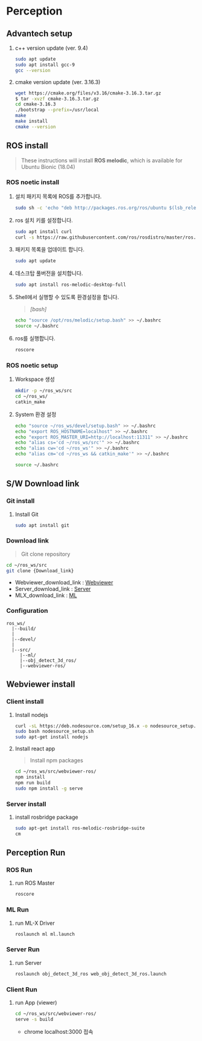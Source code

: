 # Perception

## Advantech setup

1. c++ version update (ver. 9.4)
    ```bash
    sudo apt update
    sudo apt install gcc-9
    gcc --version
    ```
    
2. cmake version update (ver. 3.16.3)
    ```bash
    wget https://cmake.org/files/v3.16/cmake-3.16.3.tar.gz
    $ tar -xvzf cmake-3.16.3.tar.gz
    cd cmake-3.16.3
    ./bootstrap --prefix=/usr/local
    make
    make install
    cmake --version
    ```
 

## ROS install

>These instructions will install **ROS melodic**, which is available for Ubuntu Bionic (18.04)

### ROS noetic install
1. 설치 패키지 목록에 ROS를 추가합니다.
	```bash
	sudo sh -c 'echo "deb http://packages.ros.org/ros/ubuntu $(lsb_release -sc) main" > /etc/apt/sources.list.d/ros-latest.list'
	```

2.  ros 설치 키를 설정합니다.
	```bash
	sudo apt install curl
	curl -s https://raw.githubusercontent.com/ros/rosdistro/master/ros.asc | sudo apt-key add -
	```

3.  패키지 목록을 업데이트 합니다.
	```bash
	sudo apt update
	```

4. 데스크탑 풀버전을 설치합니다.
	```bash
	sudo apt install ros-melodic-desktop-full
	```

5.  Shell에서 실행할 수 있도록 환경설정을 합니다.
	>_[bash]_
	```bash
	echo "source /opt/ros/melodic/setup.bash" >> ~/.bashrc
	source ~/.bashrc
	```

6.  ros를 실행합니다.
	```bash
	roscore
	```

### ROS noetic setup
1. Workspace 생성
	```bash
	mkdir -p ~/ros_ws/src
	cd ~/ros_ws/
	catkin_make
	```
	
2. System 환경 설정
	```bash
	echo "source ~/ros_ws/devel/setup.bash" >> ~/.bashrc
	echo "export ROS_HOSTNAME=localhost" >> ~/.bashrc
	echo "export ROS_MASTER_URI=http://localhost:11311" >> ~/.bashrc
	echo "alias cs='cd ~/ros_ws/src'" >> ~/.bashrc
	echo "alias cw='cd ~/ros_ws'" >> ~/.bashrc
	echo "alias cm='cd ~/ros_ws && catkin_make'" >> ~/.bashrc
	
	source ~/.bashrc
	```

## S/W Download link

### Git install
1. Install Git
	```bash
	sudo apt install git
	```

### Download link
>Git clone repository
```bash
cd ~/ros_ws/src
git clone {Download_link}
```
- Webviewer_download_link : [Webviewer](https://github.com/soslab-solution/webviewer-ros)
- Server_download_link : [Server](https://github.com/soslab-solution/obj_detect_3d_ros)
- MLX_download_link : [ML](https://github.com/soslab-solution/mlx_ros_driver)

### Configuration 
```
ros_ws/
  |--build/
  |
  |--devel/
  |
  |--src/
     |--ml/
     |--obj_detect_3d_ros/
     |--webviewer-ros/
 ```


## Webviewer install

### Client install

1.  Install nodejs
	```bash
	curl -sL https://deb.nodesource.com/setup_16.x -o nodesource_setup.sh
	sudo bash nodesource_setup.sh
	sudo apt-get install nodejs
	```

2.  Install react app
	> Install npm packages
	```bash
	cd ~/ros_ws/src/webviewer-ros/
	npm install
	npm run build
	sudo npm install -g serve
	```

### Server install

1. install rosbridge package
    ```bash
    sudo apt-get install ros-melodic-rosbridge-suite
    cm
    ```

## Perception Run

### ROS Run
1. run ROS Master
    ```bash
    roscore
    ```

### ML Run
1. run ML-X Driver
    ```bash
    roslaunch ml ml.launch
    ```

### Server Run
1. run Server
    ```bash
    roslaunch obj_detect_3d_ros web_obj_detect_3d_ros.launch
    ```

### Client Run

1. run App (viewer)
    ```bash
    cd ~/ros_ws/src/webviewer-ros/
    serve -s build
    ```
    - chrome localhost:3000 접속

